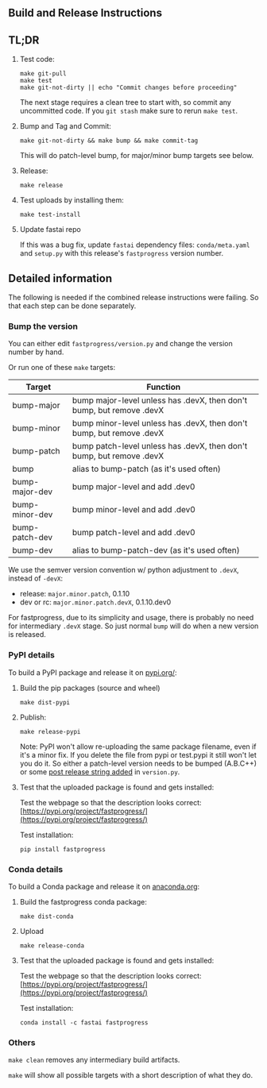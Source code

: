 ## Build and Release Instructions

## TL;DR


1. Test code:
   ```
   make git-pull
   make test
   make git-not-dirty || echo "Commit changes before proceeding"
   ```

   The next stage requires a clean tree to start with, so commit any uncommitted code. If you `git stash` make sure to rerun `make test`.

2. Bump and Tag and Commit:

   ```
   make git-not-dirty && make bump && make commit-tag
   ```

   This will do patch-level bump, for major/minor bump targets see below.

3. Release:

   ```
   make release
   ```

4. Test uploads by installing them:

   ```
   make test-install
   ```

5. Update fastai repo

   If this was a bug fix, update `fastai` dependency files: `conda/meta.yaml` and `setup.py` with this release's `fastprogress` version number.



## Detailed information

The following is needed if the combined release instructions were failing. So that each step can be done separately.


### Bump the version

You can either edit `fastprogress/version.py` and change the version number by hand.

Or run one of these `make` targets:

   Target             | Function
   -------------------| --------------------------------------------
   bump-major         | bump major-level unless has .devX, then don't bump, but remove .devX
   bump-minor         | bump minor-level unless has .devX, then don't bump, but remove .devX
   bump-patch         | bump patch-level unless has .devX, then don't bump, but remove .devX
   bump               | alias to bump-patch (as it's used often)
   bump-major-dev     | bump major-level and add .dev0
   bump-minor-dev     | bump minor-level and add .dev0
   bump-patch-dev     | bump patch-level and add .dev0
   bump-dev           | alias to bump-patch-dev (as it's used often)


We use the semver version convention w/ python adjustment to `.devX`, instead of `-devX`:

* release: `major.minor.patch`, 0.1.10
* dev or rc: `major.minor.patch.devX`, 0.1.10.dev0

For fastprogress, due to its simplicity and usage, there is probably no need for intermediary `.devX` stage. So just normal `bump` will do when a new version is released.



### PyPI details

To build a PyPI package and release it on [pypi.org/](https://pypi.org/project/fastprogress/):

1. Build the pip packages (source and wheel)

   ```
   make dist-pypi
   ```

2. Publish:

   ```
   make release-pypi
   ```

   Note: PyPI won't allow re-uploading the same package filename, even if it's a minor fix. If you delete the file from pypi or test.pypi it still won't let you do it. So either a patch-level version needs to be bumped (A.B.C++) or some [post release string added](https://www.python.org/dev/peps/pep-0440/#post-releases) in `version.py`.

3. Test that the uploaded package is found and gets installed:

   Test the webpage so that the description looks correct: [https://pypi.org/project/fastprogress/](https://pypi.org/project/fastprogress/)

   Test installation:

   ```
   pip install fastprogress
   ```



### Conda details

To build a Conda package and release it on [anaconda.org](https://anaconda.org/fastai/fastprogress):

1. Build the fastprogress conda package:

   ```
   make dist-conda

   ```

2. Upload

   ```
   make release-conda

   ```

3. Test that the uploaded package is found and gets installed:

   Test the webpage so that the description looks correct: [https://pypi.org/project/fastprogress/](https://pypi.org/project/fastprogress/)

   Test installation:

   ```
   conda install -c fastai fastprogress
   ```

### Others

`make clean` removes any intermediary build artifacts.

`make` will show all possible targets with a short description of what they do.
